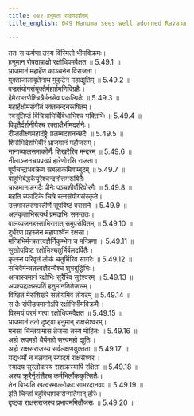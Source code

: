 ```yaml
---
title: ०४९ हनुमता रावणदर्शनम्
title_english: 049 Hanuma sees well adorned Ravana

---
```

<div class="audioEmbed"  caption="श्रीराम-हरिसीताराममूर्ति-घनपाठिभ्यां वचनम्" src="https://archive.org/download/Ramayana-recitation-Sriram-harisItArAmamUrti-Ghanapaati-v2/Kanda_5/Kanda_5_SK-049-Hanuma_sees_well-adorned_Ravana.mp3"></div>

  
ततः स कर्मणा तस्य विस्मितो भीमविक्रमः।  
हनुमान् रोषताम्राक्षो रक्षोधिपमवैक्षत ॥ 5.49.1 ॥   
भ्राजमानं महार्हेण काञ्चनेन विराजता।  
मुक्ताजालावृतेनाथ मुकुटेन महाद्युतिम् ॥ 5.49.2 ॥   
वज्रसंयोगसंयुक्तैर्महार्हमणिविग्रहैः।  
हैमैराभरणैश्चित्रैर्मनसेव प्रकल्पितैः ॥ 5.49.3 ॥   
महार्हक्षौमसंवीतं रक्तचन्दनरूषितम्।  
स्वनुलिप्तं विचित्राभिर्विविधाभिश्च भक्तिभिः ॥ 5.49.4 ॥   
विवृतैर्दर्शनीयैश्च रक्ताक्षैर्भीमदर्शनैः।  
दीप्ततीक्ष्णमहादंष्ट्रैः प्रलम्बदशनच्छदैः ॥ 5.49.5 ॥   
शिरोभिर्दशभिर्वीरं भ्राजमानं महौजसम्।  
नानाव्यालसमाकीर्णैः शिखरैरिव मन्दरम् ॥ 5.49.6 ॥   
नीलाञ्जनचयप्रख्यं हारेणोरसि राजता।  
पूर्णचन्द्राभवक्रेण सबलाकमिवाम्बुदम् ॥ 5.49.7 ॥   
बाहुभिर्बद्धकेयूरैश्चन्दनोत्तमरूषितैः।  
भ्राजमानाङ्गदैः पीनैः पञ्चशीर्षौरिवोरगैः ॥ 5.49.8 ॥   
महति स्फाटिके चित्रे रत्नसंयोगसंस्कृते।  
उत्तमास्तरणास्तीर्णे सूपविष्टं वरासने ॥ 5.49.9 ॥   
अलंकृताभिरत्यर्थं प्रमदाभिः समन्ततः।  
वालव्यजनहस्ताभिरारात् समुपसेवितम् ॥ 5.49.10 ॥   
दुर्धरेण प्रहस्तेन महापार्श्वेन रक्षसा।  
मन्त्रिभिर्मन्त्रतत्त्वज्ञैर्निकुम्भेन च मन्त्रिणा ॥ 5.49.11 ॥   
सुखोपविष्टं रक्षोभिश्चतुर्भिर्बलदर्पितैः।  
कृत्स्न परिवृतं लोकं चतुर्भिरिव सागरैः ॥ 5.49.12 ॥   
सचिवैर्मन्त्रतत्त्वज्ञैरन्यैश्च शुभबुद्धिभिः।  
अन्वास्यमानं रक्षोभिः सुरैरिव सुरेश्वरम् ॥ 5.49.13 ॥   
अपश्यद्राक्षसपतिं हनुमानतितेजसम्।  
विष्ठितं मेरुशिखरे सतोयमिव तोयदम् ॥ 5.49.14 ॥   
स तैः संपीड्यमानोऽपि रक्षोभिर्भीमविक्रमैः।  
विस्मयं परमं गत्वा रक्षोधिपमवैक्षत ॥ 5.49.15 ॥   
भ्राजमानं ततो दृष्ट्वा हनुमान् राक्षसेश्वरम्।  
मनसा चिन्तयामास तेजसा तस्य मोहितः ॥ 5.49.16 ॥   
अहो रूपमहो धैर्यमहो सत्त्वमहो द्युतिः।  
अहो राक्षसराजस्य सर्वलक्षणयुक्तता ॥ 5.49.17 ॥   
यद्यधर्मो न बलवान् स्यादयं राक्षसेश्वरः।  
स्यादय सुरलोकस्य सशक्रस्यापि रक्षिता ॥ 5.49.18 ॥   
अस्य क्रूरैर्नृशंसैश्च कर्मभिर्लोककुत्सितैः।  
तेन बिभ्यति खल्वस्माल्लोकाः सामरदानवाः ॥ 5.49.19 ॥   
इति चिन्तां बहुविधामकरोन्मतिमान् हरिः।  
दृष्ट्वा राक्षसराजस्य प्रभावममितौजसः ॥ 5.49.20 ॥   